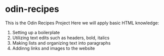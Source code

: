 # odin-recipes
This is the Odin Recipes Project
Here we will apply basic HTML knowledge:
1. Setting up a boilerplate
2. Utilizing text edits such as headers, bold, italics
3. Making lists and organizing text into paragraphs 
4. Addinng links and images to the website